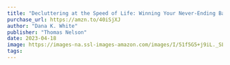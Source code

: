 ```yaml
---
title: "Decluttering at the Speed of Life: Winning Your Never-Ending Battle with Stuff"
purchase_url: https://amzn.to/40iSjXJ
author: "Dana K. White"
publisher: "Thomas Nelson"
date: 2023-04-18
image: https://images-na.ssl-images-amazon.com/images/I/51f5G5+j9iL._SL75_.jpg
tags:
---
```


